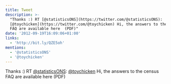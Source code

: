 ```yaml
---
title: Tweet
description: >-
  "Thanks :) RT [@statisticsONS](https://twitter.com/@statisticsONS):
  [@toychicken](https://twitter.com/@toychicken) Hi, the answers to the census
  FAQ are available here  (PDF)"
date: '2012-09-19T16:09:06+01:00'
links:
  - 'http://bit.ly/QZE5oh'
mentions:
  - '@statisticsONS'
  - '@toychicken'
---
```

Thanks :) RT [@statisticsONS](https://twitter.com/@statisticsONS): [@toychicken](https://twitter.com/@toychicken) Hi, the answers to the census FAQ are available here  (PDF)

